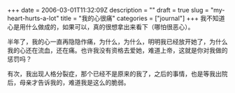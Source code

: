 +++
date = 2006-03-01T11:32:09Z
description = ""
draft = true
slug = "my-heart-hurts-a-lot"
title = "我的心很痛"
categories = ["journal"]
+++
我不知道心是用什么做成的，如果可以，真的很想拿出来看下（哪怕很恶心）。

半年了，我的心一直再隐隐作痛，为什么，为什么，明明我已经放开她了，为什么我的心还在流血，还在痛。也许我没有资格去爱她，难道上帝，这就是你对我做的惩罚吗？

有次，我出现人格分裂症，那个已经不是原来的我了，之后的事情，也是等我出院后，母亲才告诉我的，难道我是这么的脆弱。